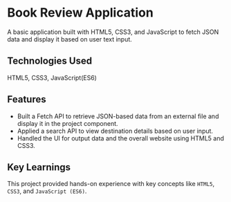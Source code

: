 # Book Review Application
A basic application built with HTML5, CSS3, and JavaScript to fetch JSON data and display it based on user text input.
## Technologies Used
HTML5, CSS3, JavaScript(ES6) 
## Features
- Built a Fetch API to retrieve JSON-based data from an external file and display it in the project component.
- Applied a search API to view destination details based on user input.
- Handled the UI for output data and the overall website using HTML5 and CSS3.
## Key Learnings
This project provided hands-on experience with key concepts like `HTML5`, `CSS3`, and `JavaScript (ES6)`.
